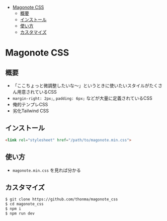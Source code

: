 - [Magonote CSS](#magonote-css)
  - [概要](#概要)
  - [インストール](#インストール)
  - [使い方](#使い方)
  - [カスタマイズ](#カスタマイズ)

# Magonote CSS

## 概要
- 「ここちょっと微調整したいな～」というときに使いたいスタイルがたくさん用意されているCSS
- `margin-right: 2px;`, `padding: 6px;` などが大量に定義されているCSS
- 俺的テンプレCSS
- 劣化Tailwind CSS

## インストール
```html
<link rel="stylesheet" href="/path/to/magonote.min.css">
```

## 使い方
- `magonote.min.css` を見れば分かる

## カスタマイズ
```bash
$ git clone https://github.com/thonma/magonote_css
$ cd magonote_css
$ npm i
$ npm run dev
```
